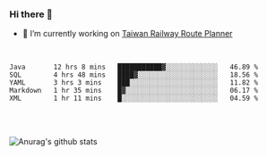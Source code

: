 ### Hi there 👋

- 🔭 I’m currently working on [Taiwan Railway Route Planner](https://github.com/Taiwan-Railway-Route-Planner)

<br/>

<!--START_SECTION:waka-->
```text
Java       12 hrs 8 mins   ███████████▓░░░░░░░░░░░░░   46.89 % 
SQL        4 hrs 48 mins   ████▓░░░░░░░░░░░░░░░░░░░░   18.56 % 
YAML       3 hrs 3 mins    ███░░░░░░░░░░░░░░░░░░░░░░   11.82 % 
Markdown   1 hr 35 mins    █▓░░░░░░░░░░░░░░░░░░░░░░░   06.17 % 
XML        1 hr 11 mins    █░░░░░░░░░░░░░░░░░░░░░░░░   04.59 % 
```
<!--END_SECTION:waka-->

<br/>
<br/>

![Anurag's github stats](https://github-readme-stats.vercel.app/api?username=DepickereSven&show_icons=true&theme=tokyonight)



<!--
**DepickereSven/DepickereSven** is a ✨ _special_ ✨ repository because its `README.md` (this file) appears on your GitHub profile.

Here are some ideas to get you started:

- 🔭 I’m currently working on ...
- 🌱 I’m currently learning ...
- 👯 I’m looking to collaborate on ...
- 🤔 I’m looking for help with ...
- 💬 Ask me about ...
- 📫 How to reach me: ...
- 😄 Pronouns: ...
- ⚡ Fun fact: ...
-->
